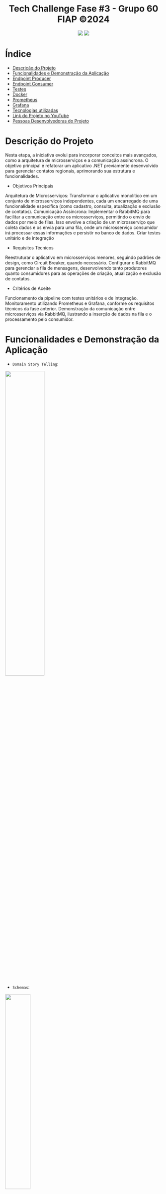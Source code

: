 <!--# Título e Imagem de capa-->
<h1 align="center">Tech Challenge Fase #3 - Grupo 60 FIAP ©2024</h1> 
<!--  
![GitHub Org's stars](https://img.shields.io/github/stars/marcosbrandi/fiap?style=social)
![Badge em Desenvolvimento](http://img.shields.io/static/v1?label=STATUS&message=EM%20DESENVOLVIMENTO&color=GREEN&style=for-the-badge)
-->
<p align="center">
<img loading="lazy" src="https://img.shields.io/github/stars/marcosbrandi/fiap?style=social"/>
<img loading="lazy" src="http://img.shields.io/static/v1?label=STATUS&message=EM%20DESENVOLVIMENTO&color=GREEN&style=for-the-badge"/>
</p>
<!--
:construction: Projeto em construção :construction:
-->

# Índice 

<!--* [Título e Imagem de capa](#Título-e-Imagem-de-capa)-->
<!--* [Acesso ao Projeto](#acesso-ao-projeto)-->
<!--* [Badges](#badges)-->
<!--* [Status do Projeto](#status-do-Projeto)-->
<!--* [Licença](#licença)-->
<!--* [Conclusão](#conclusão)-->
<!--* [Pessoas Contribuidoras](#pessoas-contribuidoras)-->

* [Descrição do Projeto](#descrição-do-projeto)
* [Funcionalidades e Demonstração da Aplicação](#funcionalidades-e-demonstração-da-aplicação)
* [Endpoint Producer](#endpoint-producer)
* [Endpoint Consumer](#endpoint-consumer)
* [Testes](#testes)
* [Docker](#docker)
* [Prometheus](#prometheus)
* [Grafana](#grafana)
* [Tecnologias utilizadas](#tecnologias-utilizadas)
* [Link do Projeto no YouTube](#link-do-projeto-no-youtube)
* [Pessoas Desenvolvedoras do Projeto](#pessoas-desenvolvedoras-do-projeto)

<!--
# Badges
![Badge em Desenvolvimento](http://img.shields.io/static/v1?label=STATUS&message=EM%20DESENVOLVIMENTO&color=GREEN&style=for-the-badge)
-->

# Descrição do Projeto

Nesta etapa, a iniciativa evolui para incorporar conceitos mais avançados, como a arquitetura de microsserviços e a comunicação assíncrona. O objetivo principal é refatorar um aplicativo .NET previamente desenvolvido para gerenciar contatos regionais, aprimorando sua estrutura e funcionalidades.

* Objetivos Principais

Arquitetura de Microsserviços: Transformar o aplicativo monolítico em um conjunto de microsserviços independentes, cada um encarregado de uma funcionalidade específica (como cadastro, consulta, atualização e exclusão de contatos).
Comunicação Assíncrona: Implementar o RabbitMQ para facilitar a comunicação entre os microsserviços, permitindo o envio de dados por meio de filas. Isso envolve a criação de um microsserviço que coleta dados e os envia para uma fila, onde um microsserviço consumidor irá processar essas informações e persistir no banco de dados.
Criar testes unitário e de integração

* Requisitos Técnicos

Reestruturar o aplicativo em microsserviços menores, seguindo padrões de design, como Circuit Breaker, quando necessário.
Configurar o RabbitMQ para gerenciar a fila de mensagens, desenvolvendo tanto produtores quanto consumidores para as operações de criação, atualização e exclusão de contatos.

* Critérios de Aceite

Funcionamento da pipeline com testes unitários e de integração.
Monitoramento utilizando Prometheus e Grafana, conforme os requisitos técnicos da fase anterior.
Demonstração da comunicação entre microsserviços via RabbitMQ, ilustrando a inserção de dados na fila e o processamento pelo consumidor.

# Funcionalidades e Demonstração da Aplicação

<!--
:hammer: 
![Domain Story Telling](https://github.com/marcosbrandi/FIAP/assets/7784571/b05b863c-ca48-4bfd-830c-8ac9ff26bdf9)
![Domain Story Telling](https://github.com/marcosbrandi/FIAP/blob/master/Docs/Domain%20Storytelling/Domain%20Story%20Telling.jpg)
![Domain Story Telling]
-->
- `Domain Story Telling`: 
<img loading="lazy" width="50%" height="50%" src="https://github.com/marcosbrandi/FIAP/blob/master/Docs/Domain%20Storytelling/Domain%20Story%20Telling.jpg"/>

- `Schemas`: 
<img loading="lazy" width="40%" height="40%" src="https://github.com/marcosbrandi/FIAP/blob/master/Docs/Domain%20Storytelling/Schemas.PNG"/>

# Endpoint Producer
<!--
<img loading="lazy" width="100%" height="100%" src="https://github.com/marcosbrandi/FIAP/blob/master/Docs/Domain%20Storytelling/Endpoints.PNG"/>
-->
<img loading="lazy" width="100%" height="100%" src="https://github.com/marcosbrandi/FIAP/blob/master/Docs/Domain%20Storytelling/Endpoint-Producer.jpg"/>

- `Inserir Contato`: Cria um novo contato
    - Os parâmetros devem corresponder ao body do json, há validações para Id e E-mail repetido
- `Atualizar Contato`: Atualiza um contato existente
    - Os parâmetros devem corresponder ao body do json, há validações para Id e E-mail repetido
- `Deletar Contato`: Exclui um contato existente com i Id informado como parâmetro


# Endpoint Consumer

<img loading="lazy" width="100%" height="100%" src="https://github.com/marcosbrandi/FIAP/blob/master/Docs/Domain%20Storytelling/Endpoint-Consumer.jpg"/>

- `Consulta por Nome`: Retorna um contato passando o Nome como parâmetro de busca
- `Consulta por ID`: Retorna um contato passando Id de registro como parâmetro de busca
- `Consulta por DDD`: Retorna os contatos correspondentes ao DDD recebido como parâmetro de busca
    - Se o DDD nâo for informado, retorna todos os contatos cadastrados
- `Consulta de UF por DDD`: Retorna a UF correspondente ao DDD recebido como parâmetro de busca

# Testes
<img loading="lazy" width="100%" height="100%" src="https://github.com/marcosbrandi/FIAP/blob/master/Docs/Domain%20Storytelling/Teste.jpg"/>

- `Teste Unitário`:
Este teste verifica a funcionalidade dos métodos CRUD do controlador. Um mock do IMessageBus é utilizado para simular a comunicação com o barramento de mensagens, permitindo que o controlador seja testado de forma isolada e assegurando que as lógicas internas funcionem corretamente sem depender de componentes externos.

- `Testes de Integração`:
Este teste cobre a publicação e o consumo de mensagens no RabbitMQ. O que o teste de integração realiza:

- Cria e declara uma fila de teste no RabbitMQ para simular o ambiente de produção.
- Publica um objeto NovoContato na fila, simulando a operação de criação de um novo contato.
- Consome a mensagem da fila e verifica se ela foi recebida corretamente.
- Assegura que a mensagem recebida não é nula e que os dados correspondem exatamente ao que foi enviado, garantindo a integridade da comunicação entre os serviços.

Além disso, o teste também valida a funcionalidade do endpoint de criação de contatos da API, garantindo que a requisição para adicionar um novo contato seja bem-sucedida e retorne o status esperado.

# Docker
<img loading="lazy" width="100%" height="100%" src="https://github.com/marcosbrandi/FIAP/blob/master/Docs/Domain%20Storytelling/Docker.jpg"/>

# Prometheus
<img loading="lazy" width="100%" height="100%" src="https://github.com/marcosbrandi/FIAP/blob/master/Docs/Domain%20Storytelling/Prometheus.jpg"/>

# Grafana
<img loading="lazy" width="100%" height="100%" src="https://github.com/marcosbrandi/FIAP/blob/master/Docs/Domain%20Storytelling/Grafana.png"/>



# Tecnologias utilizadas
- C#, .Net 8, Minimal API, Postgres, EF Core 8, OpenAPI, RabbitMQ, Docker, Grafana, Prometheus, NUnit, Moq

# Link do Projeto no YouTube
- [https://www.youtube.com/watch?v=gmRAX21eDeo](https://studio.youtube.com/video/NhjSDDoncQM/edit)
<!--# Pessoas Contribuidoras-->

# Pessoas Desenvolvedoras do Projeto

- Gustavo Amaral (gustavo-amaral@hotmail.com)
- Marcos Brandi Torres (marcosbrandi@hotmail.com)
- Jhonas Nobre (jhonas_nobre@hotmail.com)
- Júlio Valle (juliodovale2012@gmail.com)

<!--# Licença-->

<!--# Conclusão-->

<!--* [Índice](#índice)-->

